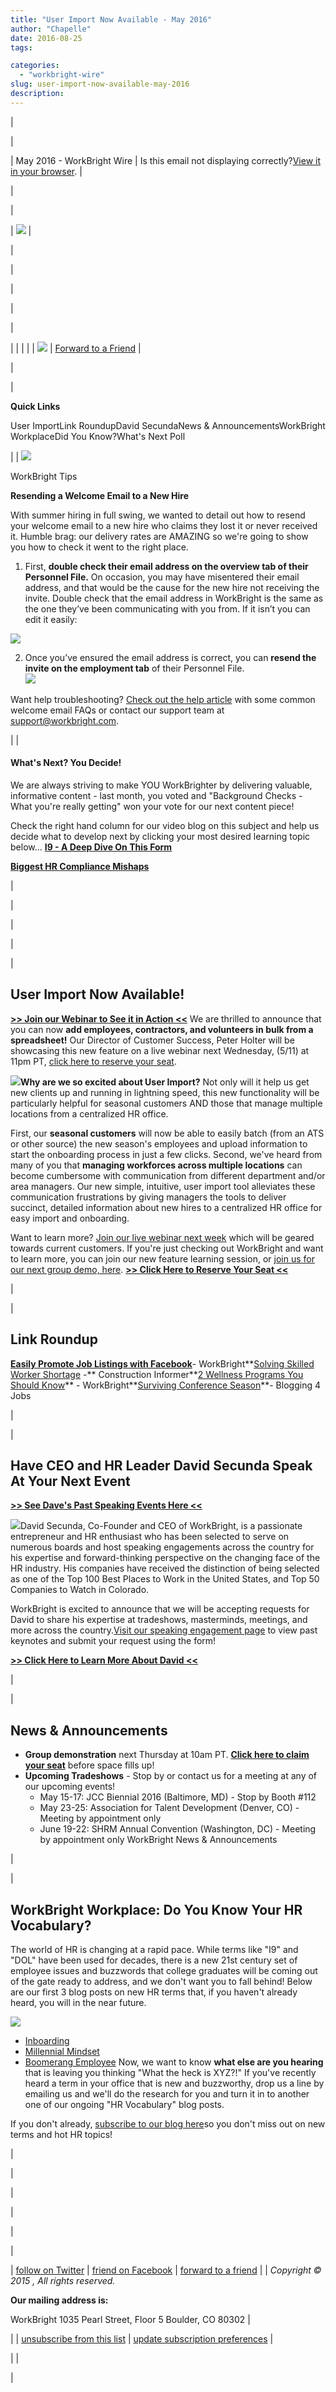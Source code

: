 ```yaml
---
title: "User Import Now Available - May 2016"
author: "Chapelle"
date: 2016-08-25
tags:

categories:
  - "workbright-wire"
slug: user-import-now-available-may-2016
description: 
---
```





| <!-- // Begin Template Preheader \ -->

| <!-- // Begin Module: Standard Preheader -->

| 
May 2016 - WorkBright Wire
 | 
Is this email not displaying correctly?[View it in your browser](%%view_online%%).
 |

<!-- // End Module: Standard Preheader --> |

<!-- // End Template Preheader \ -->

| <!-- // Begin Template Header \ -->

| <!-- // Begin Module: Standard Header Image \ --> ![](/images/blog/user-import-now-available-may-2016/Newsletter_Header.png) <!-- // End Module: Standard Header Image \ --> |

<!-- // End Template Header \ --> |
| <!-- // Begin Template Body \ -->

|<!-- // Begin Sidebar \ --> 

| <!-- // Begin Module: Social Block with Icons \ -->

| 

| |
| |
| ![](/images/blog/user-import-now-available-may-2016/email.png) | 
[Forward to a Friend](%%addthis_url_email%%)
 |

 |

<!-- // End Module: Social Block with Icons \ --><!-- // Begin Module: Top Image with Content \ -->

| 
  
  
**Quick Links**

User ImportLink RoundupDavid SecundaNews & AnnouncementsWorkBright WorkplaceDid You Know?What's Next Poll

  
  

 |
| ![](/images/blog/user-import-now-available-may-2016/did_you_know.png)

WorkBright Tips

  
  

**Resending a Welcome Email to a New Hire**

With summer hiring in full swing, we wanted to detail out how to resend your welcome email to a new hire who claims they lost it or never received it. Humble brag: our delivery rates are AMAZING so we're going to show you how to check it went to the right place.  
  
1. First, **double check their email address on the overview tab of their Personnel File.** On occasion, you may have misentered their email address, and that would be the cause for the new hire not receiving the invite. Double check that the email address in WorkBright is the same as the one they’ve been communicating with you from. If it isn’t you can edit it easily:  
  
 ![](/images/blog/user-import-now-available-may-2016/resend_1.png)  
  
2. Once you’ve ensured the email address is correct, you can **resend the invite on the employment tab** of their Personnel File.  
 ![](/images/blog/user-import-now-available-may-2016/resend_2.png)

Want help troubleshooting? [Check out the help article](https://workbright.desk.com/customer/portal/articles/2354422) with some common welcome email FAQs or contact our support team at [support@workbright.com](mailto:support@workbright.com).

  
  

 |
| 

#### What's Next? You Decide!
We are always striving to make YOU WorkBrighter by delivering valuable, informative content - last month, you voted and "Background Checks - What you're really getting" won your vote for our next content piece!  
  
Check the right hand column for our video blog on this subject and help us decide what to develop next by clicking your most desired learning topic below... 
**[I9 - A Deep Dive On This Form](https://workbright.com/thank-you-success-productivity/)**

**[Biggest HR Compliance Mishaps](https://workbright.com/thank-you-performance-review/)**

 |

<!-- // End Module: Top Image with Content \ --> |

 |<!-- // End Sidebar \ --> 

| <!-- // Begin Module: Standard Content \ -->

| 

## User Import Now Available! 

**[\>\> Join our Webinar to See it in Action \<\<](https://attendee.gotowebinar.com/register/6717408390153750788)**
We are thrilled to announce that you can now **add employees, contractors, and volunteers in bulk from a spreadsheet!** Our Director of Customer Success, Peter Holter will be showcasing this new feature on a live webinar next Wednesday, (5/11) at 11pm PT, [click here to reserve your seat](https://attendee.gotowebinar.com/register/6717408390153750788).  
  
 **![](/images/blog/user-import-now-available-may-2016/kb_file_upload.gif)Why are we so excited about User Import?** Not only will it help us get new clients up and running in lightning speed, this new functionality will be particularly helpful for seasonal customers AND those that manage multiple locations from a centralized HR office.  
  
First, our **seasonal customers** will now be able to easily batch (from an ATS or other source) the new season's employees and upload information to start the onboarding process in just a few clicks. Second, we've heard from many of you that **managing workforces across multiple locations** can become cumbersome with communication from different department and/or area managers. Our new simple, intuitive, user import tool alleviates these communication frustrations by giving managers the tools to deliver succinct, detailed information about new hires to a centralized HR office for easy import and onboarding.  
  
Want to learn more? [Join our live webinar next week](https://attendee.gotowebinar.com/register/6717408390153750788) which will be geared towards current customers. If you're just checking out WorkBright and want to learn more, you can join our new feature learning session, or [join us for our next group demo, here](https://workbright.com/group-demo/). 
**[\>\> Click Here to Reserve Your Seat \<\<](https://attendee.gotowebinar.com/register/6717408390153750788)**

 |

| 

## Link Roundup 

[**Easily Promote Job Listings with Facebook**](https://workbright.com/how-to-easily-promote-your-job-listings-with-facebook-ads/)- WorkBright**[Solving Skilled Worker Shortage](http://constructioninformer.com/2016/04/27/7-tactics-for-solving-your-skilled-worker-shortage/) -** Construction Informer**[2 Wellness Programs You Should Know](https://workbright.com/2-amazing-wellness-programs-you-should-know-about/)** - WorkBright**[Surviving Conference Season](http://www.blogging4jobs.com/business/calling-all-hr-introverts-tips-to-survive-conference-event-season/#u4y8RgmfucUER13C.97)**- Blogging 4 Jobs

 |

| 

## Have CEO and HR Leader David Secunda Speak At Your Next Event

**[\>\> See Dave's Past Speaking Events Here \<\<](https://workbright.com/david/)**

  
  
 ![](/images/blog/user-import-now-available-may-2016/David_Secunda2_180x300.png)David Secunda, Co-Founder and CEO of WorkBright, is a passionate entrepreneur and HR enthusiast who has been selected to serve on numerous boards and host speaking engagements across the country for his expertise and forward-thinking perspective on the changing face of the HR industry. His companies have received the distinction of being selected as one of the Top 100 Best Places to Work in the United States, and Top 50 Companies to Watch in Colorado.  
  
WorkBright is excited to announce that we will be accepting requests for David to share his expertise at tradeshows, masterminds, meetings, and more across the country.[Visit our speaking engagement page](https://workbright.com/david/) to view past keynotes and submit your request using the form! 

**[\>\> Click Here to Learn More About David \<\<](https://workbright.com/socialrecruiting)**

  
  

 |

| 

## News & Announcements

- **Group demonstration** next Thursday at 10am PT. **[Click here to claim your seat](https://workbright.com/group-demo/)** before space fills up!
- **Upcoming Tradeshows** - Stop by or contact us for a meeting at any of our upcoming events!
  - May 15-17: JCC Biennial 2016 (Baltimore, MD) - Stop by Booth #112
  - May 23-25: Association for Talent Development (Denver, CO) - Meeting by appointment only
  - June 19-22: SHRM Annual Convention (Washington, DC) - Meeting by appointment only
WorkBright News & Announcements  
  

 |

| 

## WorkBright Workplace: Do You Know Your HR Vocabulary? 

  
  
The world of HR is changing at a rapid pace. While terms like "I9" and "DOL" have been used for decades, there is a new 21st century set of employee issues and buzzwords that college graduates will be coming out of the gate ready to address, and we don't want you to fall behind! Below are our first 3 blog posts on new HR terms that, if you haven't already heard, you will in the near future.  
  

[![](/images/blog/user-import-now-available-may-2016/shutterstock_160799519_300x200.jpg)](https://workbright.com/hr-vocabulary-inboarding/)

- [Inboarding](https://workbright.com/hr-vocabulary-inboarding/)
- [Millennial Mindset](https://workbright.com/hr-vocabulary-millennial-mindset/)
- [Boomerang Employee](https://workbright.com/hr-vocabulary-boomerang-employee/)
Now, we want to know **what else are you hearing** that is leaving you thinking "What the heck is XYZ?!" If you've recently heard a term in your office that is new and buzzworthy, drop us a line by emailing us and we'll do the research for you and turn it in to another one of our ongoing "HR Vocabulary" blog posts.  
  
If you don't already, [subscribe to our blog here](https://workbright.com/blog/)so you don't miss out on new terms and hot HR topics!

  
  

 |

<!-- // End Module: Standard Content \ --> |

 |

<!-- // End Template Body \ --> |
| <!-- // Begin Template Footer \ -->

| <!-- // Begin Module: Standard Footer \ -->

| 
[follow on Twitter](https://twitter.com/workbrightHR) | [friend on Facebook](https://www.facebook.com/workbright?ref=hl) | [forward to a friend](%%addthis_url_email%%)
 |
| 
_Copyright © 2015 , All rights reserved._  
  
**Our mailing address is:**  
  
WorkBright 1035 Pearl Street, Floor 5 Boulder, CO 80302
 | 

 |
| 
[unsubscribe from this list](%%unsubscribe%%) | [update subscription preferences](%%email_preference_center%%)
 |

<!-- // End Module: Standard Footer \ --> |

<!-- // End Template Footer \ --> |

 |

<!-- This email was originally designed by the wonderful folks at MailChimp and remixed by Pardot. It is licensed under CC BY-SA 3.0 -->
